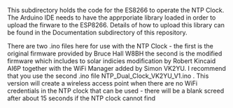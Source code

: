 This subdirectory holds the code for the ES8266 to operate the NTP Clock. The Arduino IDE needs to have the apprporiate library loaded in order to upload the firware to the ESP8266. Details of how to upload this library can be found in the Documentation subdirectory of this repository.

There are two .ino files here for use with the NTP Clock - the first is the original firmware provided by Bruce Hall W8BH the second is the modified firmware which includes to solar indicies modification by Robert Kincaid AI6P together with the WiFi Manager added by Simon VK2YU. I recommend that you use the second .ino file NTP_Dual_Clock_VK2YU_V1.ino . This version will create a wireless access point when there are no WiFi credentials in the NTP clock that can be used - there will be a blank screed after about 15 seconds if the NTP clock cannot find 

